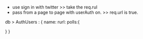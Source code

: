 - use sign in with twitter >> take the req.rul
- pass from a page to page with userAuth on. >> req.url is true.

db > AuthUsers :
{
  name: 
  rurl:
  polls:{
  
  }
}